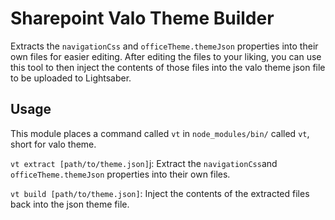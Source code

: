 # Sharepoint Valo Theme Builder

Extracts the `navigationCss` and `officeTheme.themeJson` properties into their own files for easier editing. After editing the files to your liking, you can use this tool to then inject the contents of those files into the valo theme json file to be uploaded to Lightsaber.

## Usage

This module places a command called `vt` in `node_modules/bin/` called `vt`, short for valo theme.

`vt extract [path/to/theme.json]`j: Extract the `navigationCss`and `officeTheme.themeJson` properties into their own files.

`vt build [path/to/theme.json]`: Inject the contents of the extracted files back into the json theme file.
